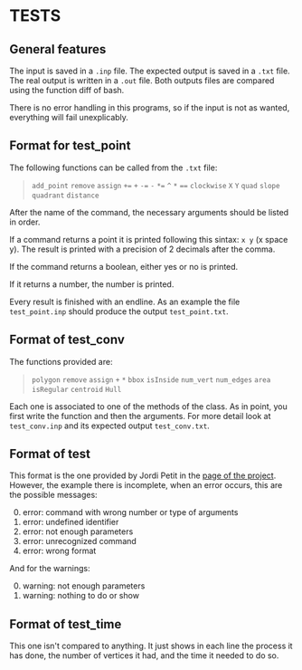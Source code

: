 # TESTS
## General features
The input is saved in a `.inp` file. The expected output is saved in a `.txt` file. The real output is written in a `.out` file. Both outputs files are compared using the function diff of bash.

There is no error handling in this programs, so if the input is not as wanted, everything will fail unexplicably.
## Format for test_point
The following functions can be called from the `.txt` file:
>`add_point` `remove` `assign` `+=` `+` `-=` `-` `*=` `^` `*` `==` `clockwise` `X` `Y` `quad` `slope` `quadrant` `distance`

After the name of the command, the necessary arguments should be listed in order. 

If a command returns a point it is printed following this sintax: `x y` (x space y). The result is printed with a precision of 2 decimals after the comma. 

If the command returns a boolean, either yes or no is printed.

If it returns a number, the number is printed.

Every result is finished with an endline. As an example the file `test_point.inp` should produce the output `test_point.txt`.
## Format of test_conv
The functions provided are:
> `polygon` `remove` `assign` `+` `*` `bbox` `isInside` `num_vert` `num_edges` `area` `isRegular` `centroid` `Hull`

Each one is associated to one of the methods of the class. As in point, you first write the function and then the arguments. For more detail look at `test_conv.inp` and its expected output `test_conv.txt`.
## Format of test
This format is the one provided by Jordi Petit in the [page of the project](https://github.com/jordi-petit/ap2-poligons-2019). However, the example there is incomplete, when an error occurs, this are the possible messages:

0. error: command with wrong number or type of arguments
1. error: undefined identifier
2. error: not enough parameters
3. error: unrecognized command
4. error: wrong format

And for the warnings:

0. warning: not enough parameters
1. warning: nothing to do or show

## Format of test_time
This one isn't compared to anything. It just shows in each line the process it has done, the number of vertices it had, and the time it needed to do so.
